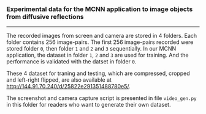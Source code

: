 ### Experimental data for the MCNN application to image objects from diffusive reflections

---

The recorded images from screen and camera are stored in 4 folders. Each folder contains 256 image-pairs.
The first 256 image-pairs recorded were stored folder `0`, then folder `1` and `2` and `3` sequentially.
In our MCNN application, the dataset in folder `1`, `2` and `3` are used for training. And the performance is validated with the datset in folder `0`.

These 4 dataset for traning and testing, which are compressed, cropped and left-right flipped, are also available at <http://144.91.70.240/d/25822e291351488780e5/>.

The screenshot and camera capture script is presented in file `video_gen.py` in this folder for readers who want to generate their own dataset.

